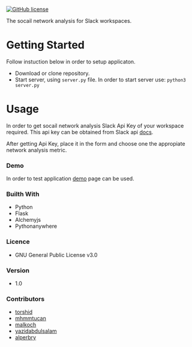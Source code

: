 [![GitHub license](https://img.shields.io/github/license/torshid/SNA4Slack.svg)](https://github.com/torshid/SNA4Slack/blob/master/LICENSE)

The socail network analysis for Slack workspaces.

# Getting Started

Follow instuction below in order to setup applicaton.

* Download or clone repository.
* Start server, using `server.py` file. In order to start server use: `python3 server.py`

# Usage
In order to get socail network analysis Slack Api Key of your workspace required. This api key can be obtained from Slack api [docs](https://api.slack.com/custom-integrations/legacy-tokens).

After getting Api Key, place it in the form and choose one the appropiate network analysis metric.

### Demo
In order to test application [demo](https://sna4slack.pythonanywhere.com) page can be used. 

### Builth With
* Python
* Flask
* Alchemyjs
* Pythonanywhere

### Licence
* GNU General Public License v3.0

### Version
* 1.0

### Contributors

* [torshid](https://github.com/torshid)
* [mhmmtucan](https://github.com/mhmmtucan)
* [malkoch](https://github.com/malkoch)
* [yazidabdulsalam](https://github.com/yazidabdulsalam)
* [alperbry](https://github.com/alperbry)
